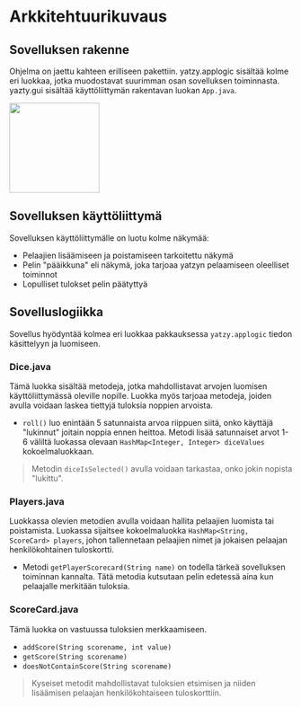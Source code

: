 # Arkkitehtuurikuvaus
## Sovelluksen rakenne

Ohjelma on jaettu kahteen erilliseen pakettiin. yatzy.applogic sisältää kolme eri luokkaa, jotka muodostavat suurimman osan sovelluksen toiminnasta. yazty.gui sisältää käyttöliittymän rakentavan luokan `App.java`.


<img src="https://github.com/matiasonnelainen/ot-harjoitustyo/blob/master/dokumentaatio/kuvat/pakkausrakenne1.png" width="160">

## Sovelluksen käyttöliittymä

Sovelluksen käyttöliittymälle on luotu kolme näkymää:

* Pelaajien lisäämiseen ja poistamiseen tarkoitettu näkymä
* Pelin "pääikkuna" eli näkymä, joka tarjoaa yatzyn pelaamiseen oleelliset toiminnot
* Lopulliset tulokset pelin päätyttyä

## Sovelluslogiikka

Sovellus hyödyntää kolmea eri luokkaa pakkauksessa `yatzy.applogic` tiedon käsittelyyn ja luomiseen. 

### Dice.java
Tämä luokka sisältää metodeja, jotka mahdollistavat arvojen luomisen käyttöliittymässä oleville nopille. Luokka myös tarjoaa metodeja, joiden avulla voidaan laskea tiettyjä tuloksia noppien arvoista.
* `roll()` luo enintään 5 satunnaista arvoa riippuen siitä, onko käyttäjä "lukinnut" joitain noppia ennen heittoa. Metodi lisää satunnaiset arvot 1-6 väliltä luokassa olevaan `HashMap<Integer, Integer> diceValues` kokoelmaluokkaan.
> Metodin `diceIsSelected()` avulla voidaan tarkastaa, onko jokin nopista "lukittu".

### Players.java
Luokkassa olevien metodien avulla voidaan hallita pelaajien luomista tai poistamista. Luokassa sijaitsee kokoelmaluokka `HashMap<String, ScoreCard> players`, johon tallennetaan pelaajien nimet ja jokaisen pelaajan henkilökohtainen tuloskortti.
* Metodi `getPlayerScorecard(String name)` on todella tärkeä sovelluksen toiminnan kannalta. Tätä metodia kutsutaan pelin edetessä aina kun pelaajalle merkitään tuloksia.

### ScoreCard.java 

Tämä luokka on vastuussa tuloksien merkkaamiseen.
* `addScore(String scorename, int value)`
* `getScore(String scorename)`
* `doesNotContainScore(String scorename)` 

> Kyseiset metodit mahdollistavat tuloksien etsimisen ja niiden lisäämisen pelaajan henkilökohtaiseen tuloskorttiin.
